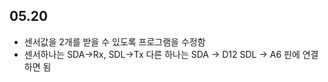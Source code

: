 ## 05.20 
- 센서값을 2개를 받을 수 있도록 프로그램을 수정함
- 센서하나는 SDA->Rx, SDL->Tx 다른 하나는 SDA -> D12 SDL -> A6 핀에 연결하면 됨
